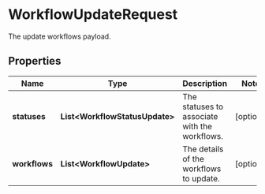 

# WorkflowUpdateRequest

The update workflows payload.

## Properties

| Name | Type | Description | Notes |
|------------ | ------------- | ------------- | -------------|
|**statuses** | **List&lt;WorkflowStatusUpdate&gt;** | The statuses to associate with the workflows. |  [optional] |
|**workflows** | **List&lt;WorkflowUpdate&gt;** | The details of the workflows to update. |  [optional] |



